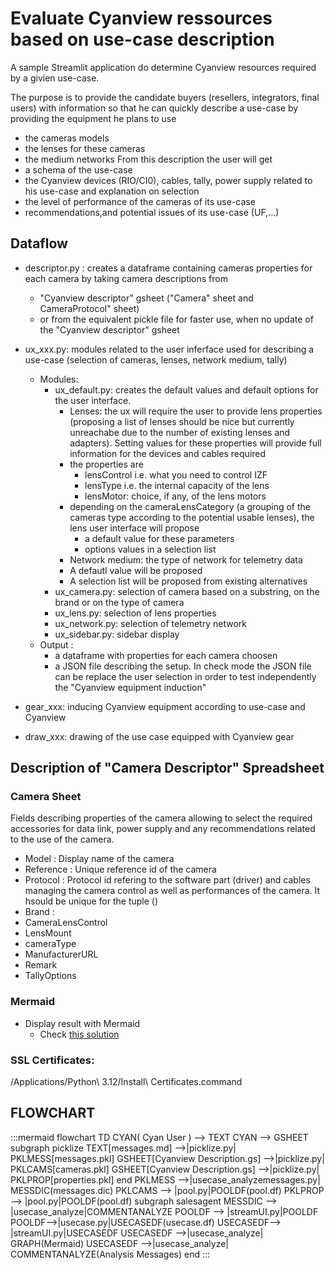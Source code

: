 # Evaluate Cyanview ressources based on use-case description
A sample Streamlit application do determine Cyanview resources required by a givien use-case.

The purpose is to provide the candidate buyers (resellers, integrators, final users) with information so that he can quickly describe a use-case by providing the equipment he plans to use
- the cameras models
- the lenses for these cameras
- the medium networks 
From this description the user will get 
- a schema of the use-case
- the Cyanview devices (RIO/CI0), cables, tally, power supply related to his use-case and explanation on selection
- the level of performance of the cameras of its use-case
- recommendations,and potential issues of its use-case (UF,…)
## Dataflow
- descriptor.py : creates a dataframe containing cameras properties for each camera by taking camera descriptions from  
  - "Cyanview descriptor" gsheet ("Camera" sheet and CameraProtocol" sheet)
  - or from the equivalent pickle file for faster use, when no update of the   "Cyanview descriptor" gsheet
- ux_xxx.py: modules related to the user inferface used for describing a use-case (selection of cameras, lenses, network medium, tally) 
  - Modules: 
    - ux_default.py: creates the default values and default options for the user interface. 
        - Lenses: the ux will require the user to provide lens properties (proposing a list of lenses should be nice but currently unreachabe due to the number of existing lenses and adapters). Setting values for these properties will provide full information for the devices and cables required
        - the properties are
            - lensControl i.e. what you need to control IZF
            - lensType i.e. the internal capacity of the lens
            - lensMotor: choice, if any, of the lens motors
        - depending on the cameraLensCategory (a grouping of the cameras type according to the potential usable lenses), the lens user interface will propose 
            - a default value for these parameters 
            - options values in a selection list
        - Network medium: the type of network for telemetry data
        - A defautl value will be proposed
        - A selection list will be proposed from existing alternatives
    - ux_camera.py: selection of camera based on a substring, on the brand or on the type of camera
    - ux_lens.py: selection of lens properties
    - ux_network.py: selection of telemetry network
    - ux_sidebar.py: sidebar display
  - Output : 
    - a dataframe with properties for each camera choosen
    - a JSON file describing the setup. In check mode the JSON file can be replace the user selection in order to test independently the "Cyanview equipment induction"

- gear_xxx: inducing Cyanview equipment according to use-case and Cyanview
- draw_xxx: drawing of the use case equipped with Cyanview gear

## Description  of "Camera Descriptor" Spreadsheet
### Camera Sheet
Fields describing properties of the camera allowing to select the required accessories for data link, power supply and any recommendations related to the use of the camera.
- Model : Display name of the camera
- Reference :	Unique reference id of the camera
- Protocol : Protocol id refering to the software part (driver) and cables managing the camera control as well as performances of the camera. It hsould be unique for the tuple ()
- Brand : 
- CameraLensControl	
- LensMount	
- cameraType
- ManufacturerURL
- Remark	
- TallyOptions																		
### Mermaid
- Display result with Mermaid
  - Check [this solution](https://discuss.streamlit.io/t/st-markdown-does-not-render-mermaid-graphs/25576/4)
### SSL Certificates:
/Applications/Python\ 3.12/Install\ Certificates.command
## FLOWCHART
:::mermaid
flowchart TD
    CYAN(    Cyan User  ) --> TEXT
    CYAN --> GSHEET
    subgraph picklize
        TEXT[messages.md] -->|picklize.py| PKLMESS[messages.pkl]
        GSHEET[Cyanview Description.gs] -->|picklize.py| PKLCAMS[cameras.pkl]
        GSHEET[Cyanview Description.gs] -->|picklize.py| PKLPROP[properties.pkl]
    end
    PKLMESS -->|usecase_analyzemessages.py| MESSDIC(messages.dic)
    PKLCAMS --> |pool.py|POOLDF(pool.df)
    PKLPROP --> |pool.py|POOLDF(pool.df)
    subgraph salesagent
        MESSDIC --> |usecase_analyze|COMMENTANALYZE
        POOLDF --> |streamUI.py|POOLDF
        POOLDF-->|usecase.py|USECASEDF(usecase.df)
        USECASEDF--> |streamUI.py|USECASEDF
        USECASEDF -->|usecase_analyze| GRAPH(Mermaid)
        USECASEDF -->|usecase_analyze| COMMENTANALYZE(Analysis Messages)
    end
:::